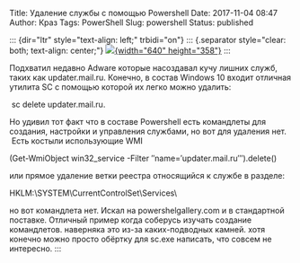 Title: Удаление службы с помощью Powershell
Date: 2017-11-04 08:47
Author: Краз
Tags: PowerShell
Slug: powershell
Status: published

::: {dir="ltr" style="text-align: left;" trbidi="on"}
::: {.separator style="clear: both; text-align: center;"}
[![](https://1.bp.blogspot.com/-qy4P9gMhUuU/Wf3c1qlOIEI/AAAAAAAAOM8/lY2TFPbOIQgthroWPrZFeaq2-5HluVJ8QCLcBGAs/s640/powershell_5_dsc.png){width="640" height="358"}](https://1.bp.blogspot.com/-qy4P9gMhUuU/Wf3c1qlOIEI/AAAAAAAAOM8/lY2TFPbOIQgthroWPrZFeaq2-5HluVJ8QCLcBGAs/s1600/powershell_5_dsc.png)
:::

  
Подхватил недавно Adware которые насоздавал кучу лишних служб, таких как updater.mail.ru. Конечно, в состав Windows 10 входит отличная утилита SC с помощью которой их легко можно удалить:  
  
 sc delete updater.mail.ru.  
  
Но удивил тот факт что в составе Powershell есть командлеты для создания, настройки и управления службами, но вот для удаления нет.  Есть костыли использующие WMI  
  
(Get-WmiObject win32\_service -Filter ″name=′updater.mail.ru′″).delete()  
  
или прямое удаление ветки реестра относящийся к службе в разделе:  
  
HKLM:\\SYSTEM\\CurrentControlSet\\Services\\  
  
но вот командлета нет. Искал на powershelgallery.com и в стандартной поставке. Отличный пример когда соберусь изучать создание командлетов. наверняка это из-за каких-подводных камней. хотя конечно можно просто обёртку для sc.exe написать, что совсем не интересно.
:::
